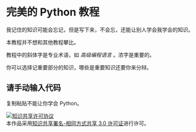 # 完美的 Python 教程

我记住的知识可能会忘记，但是写下来，不会忘，还能让别人学会我学会的知识。

本教程并不想和其他教程攀比。

教程中的斜体字是专业术语，如 _高级编程语言_ 。浓字是重要的。

你可以选择记重要部分的知识，哪些是重要知识还要你来分辩。

## 请手动输入代码

复制粘贴不能让你学会 Python。

<a rel="license" href="http://creativecommons.org/licenses/by-sa/3.0/"><img alt="知识共享许可协议" style="border-width:0" src="https://i.creativecommons.org/l/by-sa/3.0/88x31.png" /></a><br />本作品采用<a rel="license" href="http://creativecommons.org/licenses/by-sa/3.0/">知识共享署名-相同方式共享 3.0 许可证</a>进行许可。

